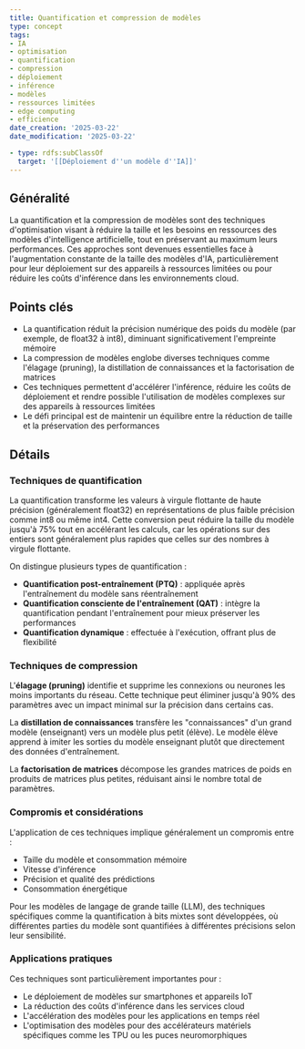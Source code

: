 ```yaml
---
title: Quantification et compression de modèles
type: concept
tags:
- IA
- optimisation
- quantification
- compression
- déploiement
- inférence
- modèles
- ressources limitées
- edge computing
- efficience
date_creation: '2025-03-22'
date_modification: '2025-03-22'

- type: rdfs:subClassOf
  target: '[[Déploiement d''un modèle d''IA]]'
---
```


## Généralité

La quantification et la compression de modèles sont des techniques d'optimisation visant à réduire la taille et les besoins en ressources des modèles d'intelligence artificielle, tout en préservant au maximum leurs performances. Ces approches sont devenues essentielles face à l'augmentation constante de la taille des modèles d'IA, particulièrement pour leur déploiement sur des appareils à ressources limitées ou pour réduire les coûts d'inférence dans les environnements cloud.

## Points clés

- La quantification réduit la précision numérique des poids du modèle (par exemple, de float32 à int8), diminuant significativement l'empreinte mémoire
- La compression de modèles englobe diverses techniques comme l'élagage (pruning), la distillation de connaissances et la factorisation de matrices
- Ces techniques permettent d'accélérer l'inférence, réduire les coûts de déploiement et rendre possible l'utilisation de modèles complexes sur des appareils à ressources limitées
- Le défi principal est de maintenir un équilibre entre la réduction de taille et la préservation des performances

## Détails

### Techniques de quantification

La quantification transforme les valeurs à virgule flottante de haute précision (généralement float32) en représentations de plus faible précision comme int8 ou même int4. Cette conversion peut réduire la taille du modèle jusqu'à 75% tout en accélérant les calculs, car les opérations sur des entiers sont généralement plus rapides que celles sur des nombres à virgule flottante.

On distingue plusieurs types de quantification :
- **Quantification post-entraînement (PTQ)** : appliquée après l'entraînement du modèle sans réentraînement
- **Quantification consciente de l'entraînement (QAT)** : intègre la quantification pendant l'entraînement pour mieux préserver les performances
- **Quantification dynamique** : effectuée à l'exécution, offrant plus de flexibilité

### Techniques de compression

L'**élagage (pruning)** identifie et supprime les connexions ou neurones les moins importants du réseau. Cette technique peut éliminer jusqu'à 90% des paramètres avec un impact minimal sur la précision dans certains cas.

La **distillation de connaissances** transfère les "connaissances" d'un grand modèle (enseignant) vers un modèle plus petit (élève). Le modèle élève apprend à imiter les sorties du modèle enseignant plutôt que directement des données d'entraînement.

La **factorisation de matrices** décompose les grandes matrices de poids en produits de matrices plus petites, réduisant ainsi le nombre total de paramètres.

### Compromis et considérations

L'application de ces techniques implique généralement un compromis entre :
- Taille du modèle et consommation mémoire
- Vitesse d'inférence
- Précision et qualité des prédictions
- Consommation énergétique

Pour les modèles de langage de grande taille (LLM), des techniques spécifiques comme la quantification à bits mixtes sont développées, où différentes parties du modèle sont quantifiées à différentes précisions selon leur sensibilité.

### Applications pratiques

Ces techniques sont particulièrement importantes pour :
- Le déploiement de modèles sur smartphones et appareils IoT
- La réduction des coûts d'inférence dans les services cloud
- L'accélération des modèles pour les applications en temps réel
- L'optimisation des modèles pour des accélérateurs matériels spécifiques comme les TPU ou les puces neuromorphiques